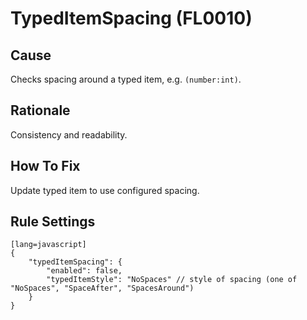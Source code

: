 # TypedItemSpacing (FL0010)

## Cause

Checks spacing around a typed item, e.g. `(number:int)`.

## Rationale

Consistency and readability.

## How To Fix

Update typed item to use configured spacing.

## Rule Settings

	[lang=javascript]
    {
        "typedItemSpacing": { 
            "enabled": false,
            "typedItemStyle": "NoSpaces" // style of spacing (one of "NoSpaces", "SpaceAfter", "SpacesAround")
        }
    }